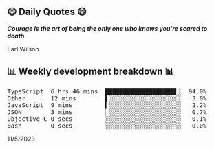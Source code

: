 ## 😄 Daily Quotes 😄

_**Courage is the art of being the only one who knows you're scared to death.**_

Earl Wilson



## 📊 Weekly development breakdown 📊

<pre>TypeScript  6 hrs 46 mins  ███████████████████▋░  94.0%
Other       12 mins        ▋░░░░░░░░░░░░░░░░░░░░   3.0%
JavaScript  9 mins         ▍░░░░░░░░░░░░░░░░░░░░   2.2%
JSON        3 mins         ▏░░░░░░░░░░░░░░░░░░░░   0.7%
Objective-C 0 secs         ░░░░░░░░░░░░░░░░░░░░░   0.1%
Bash        0 secs         ░░░░░░░░░░░░░░░░░░░░░   0.0%</pre>

11/5/2023